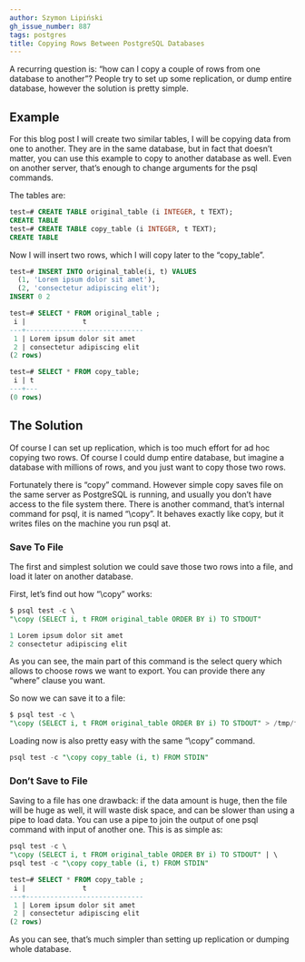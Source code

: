 ```yaml
---
author: Szymon Lipiński
gh_issue_number: 887
tags: postgres
title: Copying Rows Between PostgreSQL Databases
---
```


A recurring question is: “how can I copy a couple of rows from one database to another”? People try to set up some replication, or dump entire database, however the solution is pretty simple.

## Example

For this blog post I will create two similar tables, I will be copying data from one to another. They are in the same database, but in fact that doesn’t matter, you can use this example to copy to another database as well. Even on another server, that’s enough to change arguments for the psql commands.

The tables are:

```sql
test=# CREATE TABLE original_table (i INTEGER, t TEXT);
CREATE TABLE
test=# CREATE TABLE copy_table (i INTEGER, t TEXT);
CREATE TABLE
```

Now I will insert two rows, which I will copy later to the “copy_table”.

```sql
test=# INSERT INTO original_table(i, t) VALUES
  (1, 'Lorem ipsum dolor sit amet'),
  (2, 'consectetur adipiscing elit');
INSERT 0 2

test=# SELECT * FROM original_table ;
 i |              t
---+-----------------------------
 1 | Lorem ipsum dolor sit amet
 2 | consectetur adipiscing elit
(2 rows)

test=# SELECT * FROM copy_table;
 i | t
---+---
(0 rows)
```

## The Solution

Of course I can set up replication, which is too much effort for ad hoc copying two rows. Of course I could dump entire database, but imagine a database with millions of rows, and you just want to copy those two rows.

Fortunately there is “copy” command. However simple copy saves file on the same server as PostgreSQL is running, and usually you don’t have access to the file system there. There is another command, that’s internal command for psql, it is named “\copy”. It behaves exactly like copy, but it writes files on the machine you run psql at.

### Save To File

The first and simplest solution we could save those two rows into a file, and load it later on another database.

First, let’s find out how “\copy” works:

```sql
$ psql test -c \
"\copy (SELECT i, t FROM original_table ORDER BY i) TO STDOUT"

1 Lorem ipsum dolor sit amet
2 consectetur adipiscing elit
```

As you can see, the main part of this command is the select query which allows to choose rows we want to export. You can provide there any “where” clause you want.

So now we can save it to a file:

```sql
$ psql test -c \
"\copy (SELECT i, t FROM original_table ORDER BY i) TO STDOUT" > /tmp/f.tsv
```

Loading now is also pretty easy with the same “\copy” command.

```sql
psql test -c "\copy copy_table (i, t) FROM STDIN"
```

### Don’t Save to File

Saving to a file has one drawback: if the data amount is huge, then the file will be huge as well, it will waste disk space, and can be slower than using a pipe to load data. You can use a pipe to join the output of one psql command with input of another one. This is as simple as:

```sql
psql test -c \
"\copy (SELECT i, t FROM original_table ORDER BY i) TO STDOUT" | \
psql test -c "\copy copy_table (i, t) FROM STDIN"

test=# SELECT * FROM copy_table ;
 i |              t
---+-----------------------------
 1 | Lorem ipsum dolor sit amet
 2 | consectetur adipiscing elit
(2 rows)
```

As you can see, that’s much simpler than setting up replication or dumping whole database.
